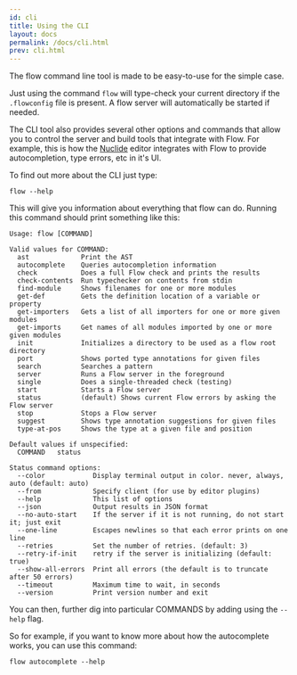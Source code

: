 ```yaml
---
id: cli
title: Using the CLI
layout: docs
permalink: /docs/cli.html
prev: cli.html
---
```


The flow command line tool is made to be easy-to-use for the simple case.

Just using the command `flow` will type-check your current directory if the `.flowconfig` file is present.
A flow server will automatically be started if needed.

The CLI tool also provides several other options and commands that allow you to control the server and build tools that integrate with Flow. For example, this is how the [Nuclide](http://nuclide.io) editor integrates with Flow to provide autocompletion, type errors, etc in it's UI.

To find out more about the CLI just type:

```
flow --help
```

This will give you information about everything that flow can do. Running this command should print something like this:

```
Usage: flow [COMMAND]

Valid values for COMMAND:
  ast             Print the AST
  autocomplete    Queries autocompletion information
  check           Does a full Flow check and prints the results
  check-contents  Run typechecker on contents from stdin
  find-module     Shows filenames for one or more modules
  get-def         Gets the definition location of a variable or property
  get-importers   Gets a list of all importers for one or more given modules
  get-imports     Get names of all modules imported by one or more given modules
  init            Initializes a directory to be used as a flow root directory
  port            Shows ported type annotations for given files
  search          Searches a pattern
  server          Runs a Flow server in the foreground
  single          Does a single-threaded check (testing)
  start           Starts a Flow server
  status          (default) Shows current Flow errors by asking the Flow server
  stop            Stops a Flow server
  suggest         Shows type annotation suggestions for given files
  type-at-pos     Shows the type at a given file and position

Default values if unspecified:
  COMMAND	status

Status command options:
  --color            Display terminal output in color. never, always, auto (default: auto)
  --from             Specify client (for use by editor plugins)
  --help             This list of options
  --json             Output results in JSON format
  --no-auto-start    If the server if it is not running, do not start it; just exit
  --one-line         Escapes newlines so that each error prints on one line
  --retries          Set the number of retries. (default: 3)
  --retry-if-init    retry if the server is initializing (default: true)
  --show-all-errors  Print all errors (the default is to truncate after 50 errors)
  --timeout          Maximum time to wait, in seconds
  --version          Print version number and exit
```

You can then, further dig into particular COMMANDS by adding using the `--help` flag.

So for example, if you want to know more about how the autocomplete works, you can use this command:

```
flow autocomplete --help
```
